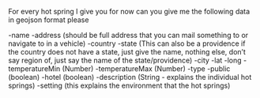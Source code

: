 For every hot spring I give you for now can you give me the following data in geojson format please

-name
-address (should be full address that you can mail something to or navigate to in a vehicle)
-country
-state (This can also be a providence if the country does not have a state, just give the name, nothing else, don’t say region of, just say the name of the state/providence)
-city
-lat
-long
-temperatureMin (Number)
-temperatureMax (Number)
-type
-public (boolean)
-hotel (boolean)
-description (String - explains the individual hot springs)
-setting (this explains the environment that the hot springs)
